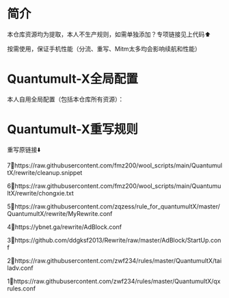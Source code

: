 # 简介

本仓库资源均为提取，本人不生产规则，如需单独添加？专项链接见上代码⬆️

按需使用，保证手机性能（分流、重写、Mitm太多均会影响续航和性能）

# Quantumult-X全局配置

本人自用全局配置（包括本仓库所有资源）：

# Quantumult-X重写规则

重写原链接⬇️

7⃣️https://raw.githubusercontent.com/fmz200/wool_scripts/main/QuantumultX/rewrite/cleanup.snippet

6⃣️https://raw.githubusercontent.com/fmz200/wool_scripts/main/QuantumultX/rewrite/chongxie.txt

5⃣️https://raw.githubusercontent.com/zqzess/rule_for_quantumultX/master/QuantumultX/rewrite/MyRewrite.conf

4⃣️https://ybnet.ga/rewrite/AdBlock.conf

3⃣️https://github.com/ddgksf2013/Rewrite/raw/master/AdBlock/StartUp.conf

2⃣️https://raw.githubusercontent.com/zwf234/rules/master/QuantumultX/tailadv.conf

1⃣️https://raw.githubusercontent.com/zwf234/rules/master/QuantumultX/qxrules.conf
